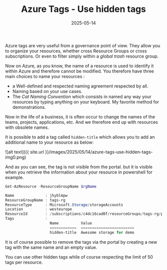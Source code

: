 ﻿---
layout: post
title: Azure Tags - Use hidden tags
date: 2025-05-14
categories: [ "Azure" ]
githubcommentIdtoreplace: 
---

Azure tags are very useful from a governance point of view. They allow you to organize your resources, whether cross Resource Groups or cross subscriptions. Or even to filter simply within a *global trash* resource group.

Now on Azure, as you know, the name of a resource is used to identify it within Azure and therefore cannot be modified.
You therefore have three main choices to name your resources :

- a Well-defined and respected naming agreement respected by all.
- Naming based on your use cases.
- The _Cat Naming Convention_ which consists in named any way your resources by typing anything on your keyboard. My favorite method for demonstrations.  

Now in the life of a business, it is often occur to change the names of the teams, projects, applications, etc. And we therefore end up with resources with obsolete names.

It is possible to add a tag called `hidden-title` which allows you to add an additional name to your resource as below:

![alt text]({{ site.url }}/images/2025/05/14/azure-tags-use-hidden-tags-img0.png)

And as you can see, the tag is not visible from the portal. but it is visible when you retrieve the information about your resource in powershell for example.

```powershell
Get-AzResource -ResourceGroupName $rgName

Name              : jhyblmpw
ResourceGroupName : tags-rg
ResourceType      : Microsoft.Storage/storageAccounts
Location          : westeurope
ResourceId        : /subscriptions/c4dc16cad0f/resourceGroups/tags-rg/providers/Microsoft.Storage/storageAccounts/jhyblmpw
Tags              :
                    Name          Value
                    ============  ========================
                    hidden-title  Awesome storage for demo

```

It is of course possible to remove the tags via the portal by creating a new tag with the same name and an empty value.

You can use other hidden tags while of course respecting the limit of 50 tags per resource.
